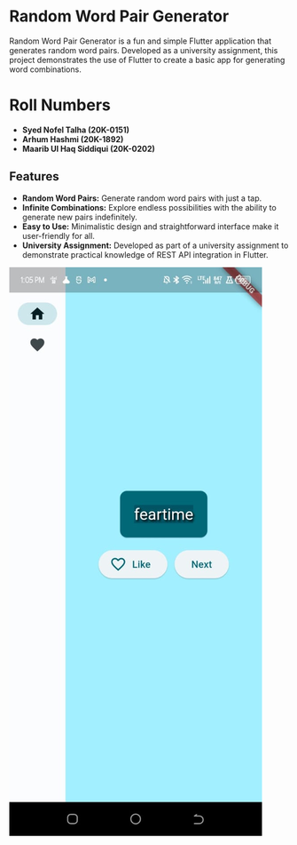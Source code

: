 # Random Word Pair Generator

Random Word Pair Generator is a fun and simple Flutter application that generates random word pairs. Developed as a university assignment, this project demonstrates the use of Flutter to create a basic app for generating word combinations.

# Roll Numbers
- **Syed Nofel Talha (20K-0151)**
- **Arhum Hashmi (20K-1892)**
- **Maarib Ul Haq Siddiqui (20K-0202)**

## Features

- **Random Word Pairs:** Generate random word pairs with just a tap.
- **Infinite Combinations:** Explore endless possibilities with the ability to generate new pairs indefinitely.
- **Easy to Use:** Minimalistic design and straightforward interface make it user-friendly for all.
- **University Assignment:** Developed as part of a university assignment to demonstrate practical knowledge of REST API integration in Flutter.

![alt text](assets/579a8e11-012d-4373-ab76-a492d0d49da0.jpg)
